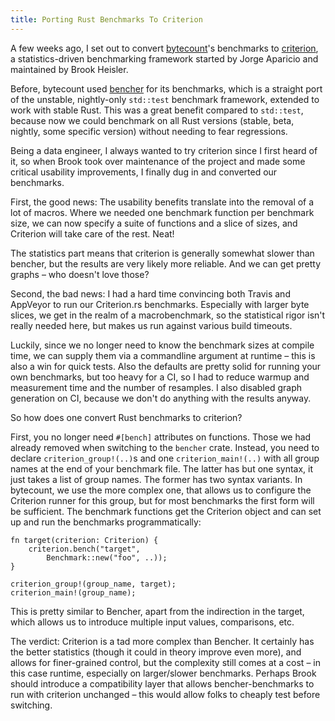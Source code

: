 ```yaml
---
title: Porting Rust Benchmarks To Criterion
---
```


A few weeks ago, I set out to convert [bytecount](https://github.com/llogiq/bytecount)'s benchmarks
to [criterion](https://docs.rs/criterion), a statistics-driven benchmarking framework started by
Jorge Aparicio and maintained by Brook Heisler.

Before, bytecount used [bencher](https://docs.rs/bencher) for its benchmarks, which is a straight
port of the unstable, nightly-only `std::test` benchmark framework, extended to work with stable
Rust. This was a great benefit compared to `std::test`, because now we could benchmark on all Rust
versions (stable, beta, nightly, some specific version) without needing to fear regressions.

Being a data engineer, I always wanted to try criterion since I first heard of it, so when Brook
took over maintenance of the project and made some critical usability improvements, I finally dug
in and converted our benchmarks.

First, the good news: The usability benefits translate into the removal of a lot of macros. Where
we needed one benchmark function per benchmark size, we can now specify a suite of functions and
a slice of sizes, and Criterion will take care of the rest. Neat!

The statistics part means that criterion is generally somewhat slower than bencher, but the results
are very likely more reliable. And we can get pretty graphs – who doesn't love those?

Second, the bad news: I had a hard time convincing both Travis and AppVeyor to run our Criterion.rs
benchmarks. Especially with larger byte slices, we get in the realm of a macrobenchmark, so the
statistical rigor isn't really needed here, but makes us run against various build timeouts.

Luckily, since we no longer need to know the benchmark sizes at compile time, we can supply them
via a commandline argument at runtime – this is also a win for quick tests. Also the defaults are
pretty solid for running your own benchmarks, but too heavy for a CI, so I had to reduce warmup and
measurement time and the number of resamples. I also disabled graph generation on CI, because we
don't do anything with the results anyway.

So how does one convert Rust benchmarks to criterion?

First, you no longer need `#[bench]` attributes on functions. Those we had already removed when
switching to the `bencher` crate. Instead, you need to declare `criterion_group!(..)`s and one
`criterion_main!(..)` with all group names at the end of your benchmark file. The latter has but
one syntax, it just takes a list of group names. The former has two syntax variants. In bytecount,
we use the more complex one, that allows us to configure the Criterion runner for this group, but
for most benchmarks the first form will be sufficient. The benchmark functions get the Criterion
object and can set up and run the benchmarks programmatically:

```
fn target(criterion: Criterion) {
    criterion.bench("target",
        Benchmark::new("foo", ..));
}

criterion_group!(group_name, target);
criterion_main!(group_name);
```

This is pretty similar to Bencher, apart from the indirection in the target, which allows us to
introduce multiple input values, comparisons, etc.

The verdict: Criterion is a tad more complex than Bencher. It certainly has the better statistics
(though it could in theory improve even more), and allows for finer-grained control, but the
complexity still comes at a cost – in this case runtime, especially on larger/slower benchmarks.
Perhaps Brook should introduce a compatibility layer that allows bencher-benchmarks to run with
criterion unchanged – this would allow folks to cheaply test before switching.
